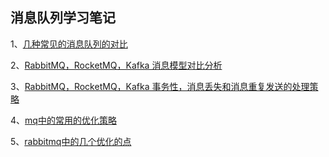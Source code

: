 ## 消息队列学习笔记

1、[几种常见的消息队列的对比](https://github.com/boilingfrog/Go-POINT/blob/master/mq/1%E3%80%81%E5%87%A0%E7%A7%8D%E5%B8%B8%E7%94%A8%E7%9A%84%E6%B6%88%E6%81%AF%E9%98%9F%E5%88%97%E5%AF%B9%E6%AF%94.md)  

2、[RabbitMQ，RocketMQ，Kafka 消息模型对比分析](https://github.com/boilingfrog/Go-POINT/blob/master/mq/2%E3%80%81%E6%B6%88%E6%81%AF%E6%A8%A1%E5%9E%8B.md)    

3、[RabbitMQ，RocketMQ，Kafka 事务性，消息丢失和消息重复发送的处理策略](https://github.com/boilingfrog/Go-POINT/blob/master/mq/3%E3%80%81%E5%87%A0%E4%B8%AA%E6%B6%88%E6%81%AF%E9%98%9F%E5%88%97%E4%B8%AD%E5%B8%B8%E8%A7%81%E7%9A%84%E9%97%AE%E9%A2%98.md)    

4、[mq中的常用的优化策略](https://github.com/boilingfrog/Go-POINT/blob/master/mq/4%E3%80%81mq%E4%B8%AD%E7%9A%84%E5%B8%B8%E7%94%A8%E7%9A%84%E4%BC%98%E5%8C%96%E7%AD%96%E7%95%A5.md)   

5、[rabbitmq中的几个优化的点](https://github.com/boilingfrog/Go-POINT/blob/master/mq/5%E3%80%81rabbitmq%E7%9A%84%E4%BC%98%E5%8C%96.md)    
